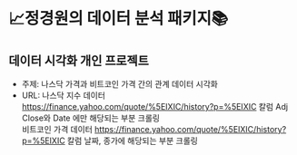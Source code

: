 # :chart_with_upwards_trend:정경원의 데이터 분석 패키지:books:

## 데이터 시각화 개인 프로젝트 

- 주제: 나스닥 가격과 비트코인 가격 간의 관계 데이터 시각화
- URL: 나스닥 지수 데이터 https://finance.yahoo.com/quote/%5EIXIC/history?p=%5EIXIC 칼럼 Adj Close와 Date 에만 해당되는 부분 크롤링  
비트코인 가격 데이터 https://finance.yahoo.com/quote/%5EIXIC/history?p=%5EIXIC 칼럼 날짜, 종가에 해당되는 부분 크롤링

